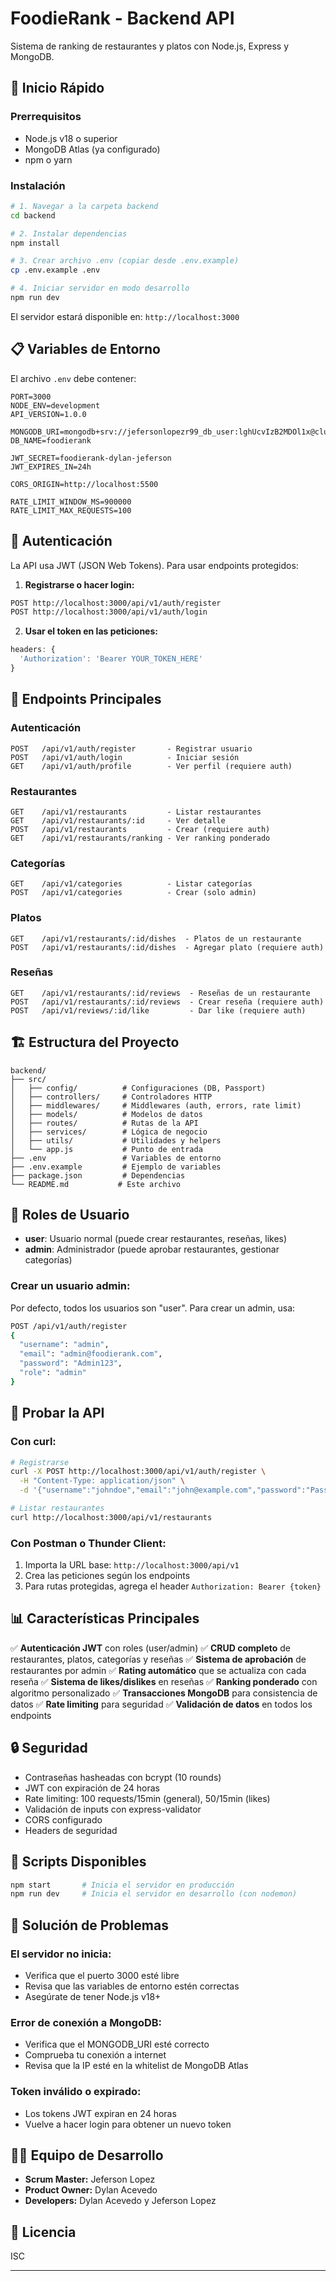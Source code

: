 # FoodieRank - Backend API

Sistema de ranking de restaurantes y platos con Node.js, Express y MongoDB.

## 🚀 Inicio Rápido

### Prerrequisitos
- Node.js v18 o superior
- MongoDB Atlas (ya configurado)
- npm o yarn

### Instalación

```bash
# 1. Navegar a la carpeta backend
cd backend

# 2. Instalar dependencias
npm install

# 3. Crear archivo .env (copiar desde .env.example)
cp .env.example .env

# 4. Iniciar servidor en modo desarrollo
npm run dev
```

El servidor estará disponible en: `http://localhost:3000`

## 📋 Variables de Entorno

El archivo `.env` debe contener:

```env
PORT=3000
NODE_ENV=development
API_VERSION=1.0.0

MONGODB_URI=mongodb+srv://jefersonlopezr99_db_user:lghUcvIzB2MDOl1x@cluster0.2daxdau.mongodb.net/
DB_NAME=foodierank

JWT_SECRET=foodierank-dylan-jeferson
JWT_EXPIRES_IN=24h

CORS_ORIGIN=http://localhost:5500

RATE_LIMIT_WINDOW_MS=900000
RATE_LIMIT_MAX_REQUESTS=100
```

## 🔑 Autenticación

La API usa JWT (JSON Web Tokens). Para usar endpoints protegidos:

1. **Registrarse o hacer login:**
```bash
POST http://localhost:3000/api/v1/auth/register
POST http://localhost:3000/api/v1/auth/login
```

2. **Usar el token en las peticiones:**
```javascript
headers: {
  'Authorization': 'Bearer YOUR_TOKEN_HERE'
}
```

## 📡 Endpoints Principales

### Autenticación
```
POST   /api/v1/auth/register       - Registrar usuario
POST   /api/v1/auth/login          - Iniciar sesión
GET    /api/v1/auth/profile        - Ver perfil (requiere auth)
```

### Restaurantes
```
GET    /api/v1/restaurants         - Listar restaurantes
GET    /api/v1/restaurants/:id     - Ver detalle
POST   /api/v1/restaurants         - Crear (requiere auth)
GET    /api/v1/restaurants/ranking - Ver ranking ponderado
```

### Categorías
```
GET    /api/v1/categories          - Listar categorías
POST   /api/v1/categories          - Crear (solo admin)
```

### Platos
```
GET    /api/v1/restaurants/:id/dishes  - Platos de un restaurante
POST   /api/v1/restaurants/:id/dishes  - Agregar plato (requiere auth)
```

### Reseñas
```
GET    /api/v1/restaurants/:id/reviews  - Reseñas de un restaurante
POST   /api/v1/restaurants/:id/reviews  - Crear reseña (requiere auth)
POST   /api/v1/reviews/:id/like         - Dar like (requiere auth)
```

## 🏗️ Estructura del Proyecto

```
backend/
├── src/
│   ├── config/          # Configuraciones (DB, Passport)
│   ├── controllers/     # Controladores HTTP
│   ├── middlewares/     # Middlewares (auth, errors, rate limit)
│   ├── models/          # Modelos de datos
│   ├── routes/          # Rutas de la API
│   ├── services/        # Lógica de negocio
│   ├── utils/           # Utilidades y helpers
│   └── app.js           # Punto de entrada
├── .env                 # Variables de entorno
├── .env.example         # Ejemplo de variables
├── package.json         # Dependencias
└── README.md           # Este archivo
```

## 👥 Roles de Usuario

- **user**: Usuario normal (puede crear restaurantes, reseñas, likes)
- **admin**: Administrador (puede aprobar restaurantes, gestionar categorías)

### Crear un usuario admin:
Por defecto, todos los usuarios son "user". Para crear un admin, usa:
```bash
POST /api/v1/auth/register
{
  "username": "admin",
  "email": "admin@foodierank.com",
  "password": "Admin123",
  "role": "admin"
}
```

## 🧪 Probar la API

### Con curl:
```bash
# Registrarse
curl -X POST http://localhost:3000/api/v1/auth/register \
  -H "Content-Type: application/json" \
  -d '{"username":"johndoe","email":"john@example.com","password":"Password123"}'

# Listar restaurantes
curl http://localhost:3000/api/v1/restaurants
```

### Con Postman o Thunder Client:
1. Importa la URL base: `http://localhost:3000/api/v1`
2. Crea las peticiones según los endpoints
3. Para rutas protegidas, agrega el header `Authorization: Bearer {token}`

## 📊 Características Principales

✅ **Autenticación JWT** con roles (user/admin)
✅ **CRUD completo** de restaurantes, platos, categorías y reseñas
✅ **Sistema de aprobación** de restaurantes por admin
✅ **Rating automático** que se actualiza con cada reseña
✅ **Sistema de likes/dislikes** en reseñas
✅ **Ranking ponderado** con algoritmo personalizado
✅ **Transacciones MongoDB** para consistencia de datos
✅ **Rate limiting** para seguridad
✅ **Validación de datos** en todos los endpoints

## 🔒 Seguridad

- Contraseñas hasheadas con bcrypt (10 rounds)
- JWT con expiración de 24 horas
- Rate limiting: 100 requests/15min (general), 50/15min (likes)
- Validación de inputs con express-validator
- CORS configurado
- Headers de seguridad

## 📝 Scripts Disponibles

```bash
npm start       # Inicia el servidor en producción
npm run dev     # Inicia el servidor en desarrollo (con nodemon)
```

## 🐛 Solución de Problemas

### El servidor no inicia:
- Verifica que el puerto 3000 esté libre
- Revisa que las variables de entorno estén correctas
- Asegúrate de tener Node.js v18+

### Error de conexión a MongoDB:
- Verifica que el MONGODB_URI esté correcto
- Comprueba tu conexión a internet
- Revisa que la IP esté en la whitelist de MongoDB Atlas

### Token inválido o expirado:
- Los tokens JWT expiran en 24 horas
- Vuelve a hacer login para obtener un nuevo token

## 👨‍💻 Equipo de Desarrollo

- **Scrum Master:** Jeferson Lopez
- **Product Owner:** Dylan Acevedo
- **Developers:** Dylan Acevedo y Jeferson Lopez

## 📄 Licencia

ISC

---